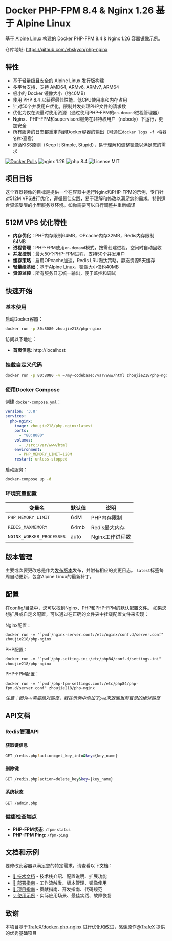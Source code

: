 # Docker PHP-FPM 8.4 & Nginx 1.26 基于 Alpine Linux

基于 [Alpine Linux](https://www.alpinelinux.org/) 构建的 Docker PHP-FPM 8.4 & Nginx 1.26 容器镜像示例。

仓库地址: https://github.com/vbskycn/php-nginx

## 特性

* 基于轻量级且安全的 Alpine Linux 发行版构建
* 多平台支持，支持 AMD64, ARMv6, ARMv7, ARM64
* 极小的 Docker 镜像大小（约40MB）
* 使用 PHP 8.4 以获得最佳性能、低CPU使用率和内存占用
* 针对50个并发用户优化，限制并发处理PHP文件的请求数
* 优化为仅在流量时使用资源（通过使用PHP-FPM的`on-demand`进程管理器）
* Nginx、PHP-FPM和supervisord服务在非特权用户（nobody）下运行，更加安全
* 所有服务的日志都重定向到Docker容器的输出（可通过`docker logs -f <容器名称>`查看）
* 遵循KISS原则（Keep It Simple, Stupid），易于理解和调整镜像以满足您的需求

[![Docker Pulls](https://img.shields.io/docker/pulls/zhoujie218/php-nginx.svg)](https://hub.docker.com/r/zhoujie218/php-nginx/)
![nginx 1.26](https://img.shields.io/badge/nginx-1.26-brightgreen.svg)
![php 8.4](https://img.shields.io/badge/php-8.4-brightgreen.svg)
![License MIT](https://img.shields.io/badge/license-MIT-blue.svg)

## 项目目标

这个容器镜像的目标是提供一个在容器中运行Nginx和PHP-FPM的示例，专门针对512M VPS进行优化，遵循最佳实践，易于理解和修改以满足您的需求。特别适合资源受限的小型服务器环境。如你需要可以自行调整并重新编译

## 512M VPS 优化特性

* **内存优化**：PHP内存限制64MB，OPcache内存32MB，Redis内存限制64MB
* **进程管理**：PHP-FPM使用`on-demand`模式，按需创建进程，空闲时自动回收
* **并发控制**：最大50个PHP-FPM进程，支持50个并发用户
* **缓存策略**：启用OPcache加速，Redis LRU淘汰策略，静态资源5天缓存
* **轻量级基础**：基于Alpine Linux，镜像大小仅约40MB
* **资源监控**：所有服务日志统一输出，便于监控和调试

## 快速开始

### 基本使用

启动Docker容器：

```bash
docker run -p 80:8080 zhoujie218/php-nginx
```

访问以下地址：
- **首页信息**: http://localhost

### 挂载自定义代码

```bash
docker run -p 80:8080 -v ~/my-codebase:/var/www/html zhoujie218/php-nginx
```

### 使用Docker Compose

创建 `docker-compose.yml`：

```yaml
version: '3.8'
services:
  php-nginx:
    image: zhoujie218/php-nginx:latest
    ports:
      - "80:8080"
    volumes:
      - ./src:/var/www/html
    environment:
      - PHP_MEMORY_LIMIT=128M
    restart: unless-stopped
```

启动服务：

```bash
docker-compose up -d
```

### 环境变量配置

| 变量名 | 默认值 | 说明 |
|--------|--------|------|
| `PHP_MEMORY_LIMIT` | 64M | PHP内存限制 |
| `REDIS_MAXMEMORY` | 64mb | Redis最大内存 |
| `NGINX_WORKER_PROCESSES` | auto | Nginx工作进程数 |

## 版本管理

主要或次要更改总是作为[发布版本](https://github.com/zhoujie218/php-nginx/releases)发布，并附有相应的变更日志。
`latest`标签每周自动更新，包含Alpine Linux的最新补丁。

## 配置

在[config/](config/)目录中，您可以找到Nginx、PHP和PHP-FPM的默认配置文件。
如果您想扩展或自定义配置，可以通过在正确的文件夹中挂载配置文件来实现：

Nginx配置：

    docker run -v "`pwd`/nginx-server.conf:/etc/nginx/conf.d/server.conf" zhoujie218/php-nginx

PHP配置：

    docker run -v "`pwd`/php-setting.ini:/etc/php84/conf.d/settings.ini" zhoujie218/php-nginx

PHP-FPM配置：

    docker run -v "`pwd`/php-fpm-settings.conf:/etc/php84/php-fpm.d/server.conf" zhoujie218/php-nginx

_注意：因为`-v`需要绝对路径，我在示例中添加了`pwd`来返回当前目录的绝对路径_

## API文档

### Redis管理API

#### 获取键信息
```bash
GET /redis.php?action=get_key_info&key={key_name}
```

#### 删除键
```bash
GET /redis.php?action=delete_key&key={key_name}
```

#### 系统状态
```bash
GET /admin.php
```

### 健康检查端点

- **PHP-FPM状态**: `/fpm-status`
- **PHP-FPM Ping**: `/fpm-ping`

## 文档和示例

要修改此容器以满足您的特定需求，请查看以下文档：

* [🔧 技术文档](docs/技术文档.md) - 技术栈介绍、配置说明、扩展功能
* [🚀 部署指南](docs/部署指南.md) - 工作流触发、版本管理、镜像使用
* [📖 项目指南](docs/项目指南.md) - 贡献指南、开发指南、代码规范
* [💡 使用示例](docs/使用示例.md) - 实际应用场景、最佳实践、故障恢复



## 致谢

本项目基于[TrafeX/docker-php-nginx](https://github.com/TrafeX/docker-php-nginx) 进行优化和改进，感谢原作[@TrafeX](https://github.com/TrafeX) 提供的优秀基础项目